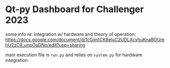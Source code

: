 # Qt-py Dashboard for Challenger 2023

some info re: integration w/ hardware and theory of operation: https://docs.google.com/document/d/1cGimtCK8eluC2UDLXcvhuKnaBOUmhU2zC9_unpOaDNo/edit?usp=sharing 

main execution file is `run.py` and relies on `system.py` for hardware integration
